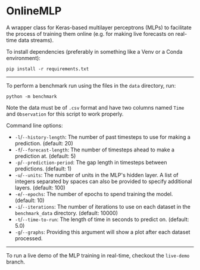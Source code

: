 # OnlineMLP
A wrapper class for Keras-based multilayer perceptrons (MLPs) to facilitate the process of training them online (e.g.
for making live forecasts on real-time data streams).

To install dependencies (preferably in something like a Venv or a Conda environment):

```pip install -r requirements.txt```

---

To perform a benchmark run using the files in the ```data``` directory, run: 

```python -m benchmark```

Note the data must be of `.csv` format and have two columns named `Time` and `Observation` for this script to work
properly.

Command line options:

- `-l`/`--history-length`: The number of past timesteps to use for making a prediction. (default: 20)
- `-f`/`--forecast-length`: The number of timesteps ahead to make a prediction at. (default: 5)
- `-p`/`--prediction-period`: The gap length in timesteps between predictions. (default: 1)
- `-u`/`--units`: The number of units in the MLP\'s hidden layer. A list of integers separated by spaces can also be
provided to specify additional layers. (default: 100)
- `-e`/`--epochs`: The number of epochs to spend training the model. (default: 10)
- `-i`/`--iterations`: The number of iterations to use on each dataset in the `benchmark_data` directory.
(default: 10000)
- `-t`/`--time-to-run`: The length of time in seconds to predict on. (default: 5.0)
- `-g`/`--graphs`: Providing this argument will show a plot after each dataset processed.

---

To run a live demo of the MLP training in real-time, checkout the `live-demo` branch.
